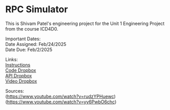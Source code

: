 # RPC Simulator

This is Shivam Patel's engineering project
for the Unit 1 Engineering Project
from the course ICD4D0.

Important Dates:\
Date Assigned: Feb/24/2025\
Date Due: Feb/2/2025

Links:\
[Instructions](https://docs.google.com/document/d/e/2PACX-1vSyluyahSgFfhcqmD9R09z8SPskmUnHefSFoh7b7pOxjnc6oK7a_RT2jpicBawLF5rGZikUmKYDeXDu/pub)\
[Code Dropbox](https://pdsb.elearningontario.ca/d2l/lms/dropbox/user/folder_submit_files.d2l?ou=26233801&isprv=0&db=37383320&cfql=1)\
[API Dropbox](https://pdsb.elearningontario.ca/d2l/lms/dropbox/user/folder_submit_files.d2l?ou=26233801&isprv=0&db=37383356&cfql=1)\
[Video Dropbox](https://ysu-ca.youseeu.com/spa/student/class/640767/assignments/115556?lti-scope=activity)

Sources:\
(https://www.youtube.com/watch?v=rudzYPHuewc)\
(https://www.youtube.com/watch?v=yy6PwbO6chc)